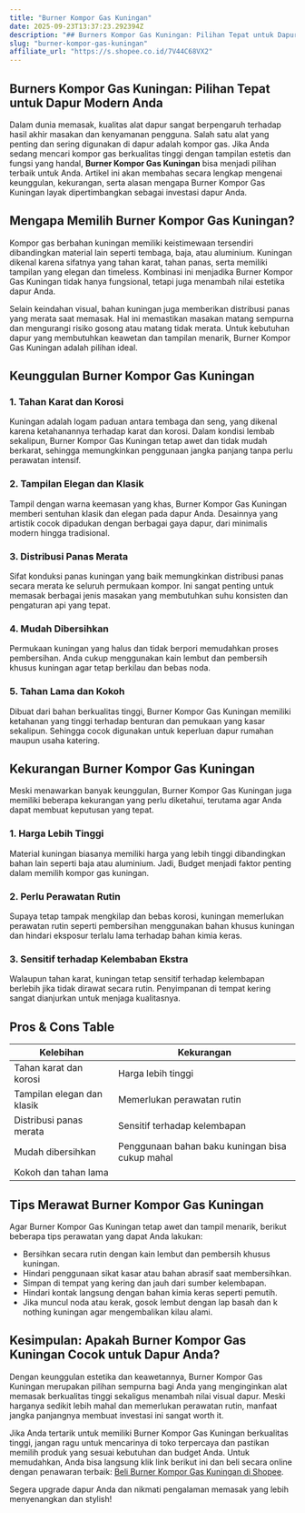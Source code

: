 ```yaml
---
title: "Burner Kompor Gas Kuningan"
date: 2025-09-23T13:37:23.292394Z
description: "## Burners Kompor Gas Kuningan: Pilihan Tepat untuk Dapur Modern Anda..."
slug: "burner-kompor-gas-kuningan"
affiliate_url: "https://s.shopee.co.id/7V44C68VX2"
---
```

## Burners Kompor Gas Kuningan: Pilihan Tepat untuk Dapur Modern Anda

Dalam dunia memasak, kualitas alat dapur sangat berpengaruh terhadap hasil akhir masakan dan kenyamanan pengguna. Salah satu alat yang penting dan sering digunakan di dapur adalah kompor gas. Jika Anda sedang mencari kompor gas berkualitas tinggi dengan tampilan estetis dan fungsi yang handal, **Burner Kompor Gas Kuningan** bisa menjadi pilihan terbaik untuk Anda. Artikel ini akan membahas secara lengkap mengenai keunggulan, kekurangan, serta alasan mengapa Burner Kompor Gas Kuningan layak dipertimbangkan sebagai investasi dapur Anda.

## Mengapa Memilih Burner Kompor Gas Kuningan?

Kompor gas berbahan kuningan memiliki keistimewaan tersendiri dibandingkan material lain seperti tembaga, baja, atau aluminium. Kuningan dikenal karena sifatnya yang tahan karat, tahan panas, serta memiliki tampilan yang elegan dan timeless. Kombinasi ini menjadika Burner Kompor Gas Kuningan tidak hanya fungsional, tetapi juga menambah nilai estetika dapur Anda.

Selain keindahan visual, bahan kuningan juga memberikan distribusi panas yang merata saat memasak. Hal ini memastikan masakan matang sempurna dan mengurangi risiko gosong atau matang tidak merata. Untuk kebutuhan dapur yang membutuhkan keawetan dan tampilan menarik, Burner Kompor Gas Kuningan adalah pilihan ideal.

## Keunggulan Burner Kompor Gas Kuningan

### 1. Tahan Karat dan Korosi

Kuningan adalah logam paduan antara tembaga dan seng, yang dikenal karena ketahanannya terhadap karat dan korosi. Dalam kondisi lembab sekalipun, Burner Kompor Gas Kuningan tetap awet dan tidak mudah berkarat, sehingga memungkinkan penggunaan jangka panjang tanpa perlu perawatan intensif.

### 2. Tampilan Elegan dan Klasik

Tampil dengan warna keemasan yang khas, Burner Kompor Gas Kuningan memberi sentuhan klasik dan elegan pada dapur Anda. Desainnya yang artistik cocok dipadukan dengan berbagai gaya dapur, dari minimalis modern hingga tradisional.

### 3. Distribusi Panas Merata

Sifat konduksi panas kuningan yang baik memungkinkan distribusi panas secara merata ke seluruh permukaan kompor. Ini sangat penting untuk memasak berbagai jenis masakan yang membutuhkan suhu konsisten dan pengaturan api yang tepat.

### 4. Mudah Dibersihkan

Permukaan kuningan yang halus dan tidak berpori memudahkan proses pembersihan. Anda cukup menggunakan kain lembut dan pembersih khusus kuningan agar tetap berkilau dan bebas noda.

### 5. Tahan Lama dan Kokoh

Dibuat dari bahan berkualitas tinggi, Burner Kompor Gas Kuningan memiliki ketahanan yang tinggi terhadap benturan dan pemukaan yang kasar sekalipun. Sehingga cocok digunakan untuk keperluan dapur rumahan maupun usaha katering.

## Kekurangan Burner Kompor Gas Kuningan

Meski menawarkan banyak keunggulan, Burner Kompor Gas Kuningan juga memiliki beberapa kekurangan yang perlu diketahui, terutama agar Anda dapat membuat keputusan yang tepat.

### 1. Harga Lebih Tinggi

Material kuningan biasanya memiliki harga yang lebih tinggi dibandingkan bahan lain seperti baja atau aluminium. Jadi, Budget menjadi faktor penting dalam memilih kompor gas kuningan.

### 2. Perlu Perawatan Rutin

Supaya tetap tampak mengkilap dan bebas korosi, kuningan memerlukan perawatan rutin seperti pembersihan menggunakan bahan khusus kuningan dan hindari eksposur terlalu lama terhadap bahan kimia keras.

### 3. Sensitif terhadap Kelembaban Ekstra

Walaupun tahan karat, kuningan tetap sensitif terhadap kelembapan berlebih jika tidak dirawat secara rutin. Penyimpanan di tempat kering sangat dianjurkan untuk menjaga kualitasnya.

## Pros & Cons Table

| Kelebihan                       | Kekurangan                          |
|--------------------------------|-----------------------------------|
| Tahan karat dan korosi        | Harga lebih tinggi               |
| Tampilan elegan dan klasik    | Memerlukan perawatan rutin       |
| Distribusi panas merata       | Sensitif terhadap kelembapan    |
| Mudah dibersihkan             | Penggunaan bahan baku kuningan bisa cukup mahal |
| Kokoh dan tahan lama          |                                   |

## Tips Merawat Burner Kompor Gas Kuningan

Agar Burner Kompor Gas Kuningan tetap awet dan tampil menarik, berikut beberapa tips perawatan yang dapat Anda lakukan:

- Bersihkan secara rutin dengan kain lembut dan pembersih khusus kuningan.
- Hindari penggunaan sikat kasar atau bahan abrasif saat membersihkan.
- Simpan di tempat yang kering dan jauh dari sumber kelembapan.
- Hindari kontak langsung dengan bahan kimia keras seperti pemutih.
- Jika muncul noda atau kerak, gosok lembut dengan lap basah dan k nothing kuningan agar mengembalikan kilau alami.

## Kesimpulan: Apakah Burner Kompor Gas Kuningan Cocok untuk Dapur Anda?

Dengan keunggulan estetika dan keawetannya, Burner Kompor Gas Kuningan merupakan pilihan sempurna bagi Anda yang menginginkan alat memasak berkualitas tinggi sekaligus menambah nilai visual dapur. Meski harganya sedikit lebih mahal dan memerlukan perawatan rutin, manfaat jangka panjangnya membuat investasi ini sangat worth it.

Jika Anda tertarik untuk memiliki Burner Kompor Gas Kuningan berkualitas tinggi, jangan ragu untuk mencarinya di toko terpercaya dan pastikan memilih produk yang sesuai kebutuhan dan budget Anda. Untuk memudahkan, Anda bisa langsung klik link berikut ini dan beli secara online dengan penawaran terbaik: [Beli Burner Kompor Gas Kuningan di Shopee](https://s.shopee.co.id/7V44C68VX2).

Segera upgrade dapur Anda dan nikmati pengalaman memasak yang lebih menyenangkan dan stylish!